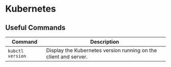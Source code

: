 # Kubernetes

## Useful Commands

| Command | Description |
| --- | ---|
| `kubctl version` | Display the Kubernetes version running on the client and server. |
